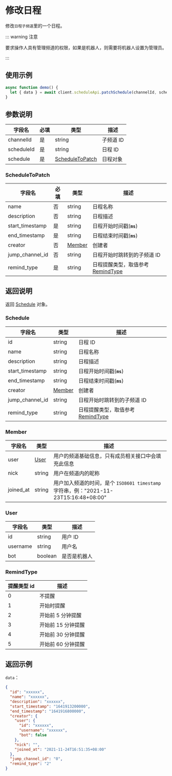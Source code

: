 # 修改日程 <Badge text="v2.3.0" />

修改`日程子频道`里的一个日程。

::: warning 注意

要求操作人具有管理频道的权限，如果是机器人，则需要将机器人设置为管理员。

:::

## 使用示例

```javascript
async function demo() {
  let { data } = await client.scheduleApi.patchSchedule(channelId, scheduleId, schedule);
}
```

## 参数说明

| 字段名     | 必填 | 类型                                | 描述      |
| ---------- | ---- | ----------------------------------- | --------- |
| channelId  | 是   | string                              | 子频道 ID |
| scheduleId | 是   | string                              | 日程 ID   |
| schedule   | 是   | [ScheduleToPatch](#scheduletopatch) | 日程对象  |

### ScheduleToPatch

| 字段名          | 必填 | 类型              | 描述                                            |
| --------------- | ---- | ----------------- | ----------------------------------------------- |
| name            | 否   | string            | 日程名称                                        |
| description     | 否   | string            | 日程描述                                        |
| start_timestamp | 是   | string            | 日程开始时间戳(**`ms`**)                        |
| end_timestamp   | 是   | string            | 日程结束时间戳(**`ms`**)                        |
| creator         | 否   | [Member](#member) | 创建者                                          |
| jump_channel_id | 否   | string            | 日程开始时跳转到的子频道 ID                     |
| remind_type     | 是   | string            | 日程提醒类型，取值参考[RemindType](#remindtype) |

## 返回说明

返回 [Schedule](#schedule) 对象。

### Schedule

| 字段名          | 类型              | 描述                                            |
| --------------- | ----------------- | ----------------------------------------------- |
| id              | string            | 日程 ID                                         |
| name            | string            | 日程名称                                        |
| description     | string            | 日程描述                                        |
| start_timestamp | string            | 日程开始时间戳(**`ms`**)                        |
| end_timestamp   | string            | 日程结束时间戳(**`ms`**)                        |
| creator         | [Member](#member) | 创建者                                          |
| jump_channel_id | string            | 日程开始时跳转到的子频道 ID                     |
| remind_type     | string            | 日程提醒类型，取值参考[RemindType](#remindtype) |

### Member

| 字段名    | 类型          | 描述                                                                                 |
| --------- | ------------- | ------------------------------------------------------------------------------------ |
| user      | [User](#user) | 用户的频道基础信息，只有成员相关接口中会填充此信息                                   |
| nick      | string        | 用户在频道内的昵称                                                                   |
| joined_at | string        | 用户加入频道的时间，是个 `ISO8601 timestamp` 字符串，例："2021-11-23T15:16:48+08:00" |

### User

| 字段名   | 类型    | 描述         |
| -------- | ------- | ------------ |
| id       | string  | 用户 ID      |
| username | string  | 用户名       |
| bot      | boolean | 是否是机器人 |

### RemindType

| 提醒类型 id | 描述               |
| ----------- | ------------------ |
| 0           | 不提醒             |
| 1           | 开始时提醒         |
| 2           | 开始前 5 分钟提醒  |
| 3           | 开始前 15 分钟提醒 |
| 4           | 开始前 30 分钟提醒 |
| 5           | 开始前 60 分钟提醒 |

## 返回示例

`data`：

```json
{
  "id": "xxxxxx",
  "name": "xxxxxx",
  "description": "xxxxxx",
  "start_timestamp": "1641913200000",
  "end_timestamp": "1641916800000",
  "creator": {
    "user": {
      "id": "xxxxxx",
      "username": "xxxxxx",
      "bot": false
    },
    "nick": "",
    "joined_at": "2021-11-24T16:51:35+08:00"
  },
  "jump_channel_id": "0",
  "remind_type": "2"
}
```
